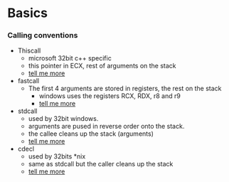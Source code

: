 # Basics

### Calling conventions

* Thiscall
  * microsoft 32bit c++ specific 
  * this pointer in ECX, rest of arguments on the stack
  * [tell me more](https://docs.microsoft.com/en-us/cpp/cpp/thiscall?view=msvc-160)
* fastcall
  * The first 4 arguments are stored in registers, the rest on the stack
    * windows uses the registers RCX, RDX, r8 and r9
    * [tell me more](https://docs.microsoft.com/en-us/cpp/cpp/fastcall?view=msvc-160)
* stdcall
  * used by 32bit windows.
  * arguments are pused in reverse order onto the stack.
  * the callee cleans up the stack \(arguments\)
  * [tell me more](https://docs.microsoft.com/en-us/cpp/cpp/stdcall?view=msvc-160)
* cdecl
  * used by 32bits \*nix
  * same as stdcall but the caller cleans up the stack
  * [tell me more](https://docs.microsoft.com/en-us/cpp/cpp/cdecl?view=msvc-160)

